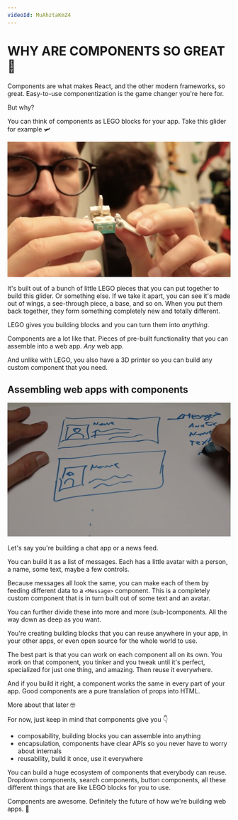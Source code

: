 ```yaml
---
videoId: MuAhztaKmZ4
---
```


# WHY ARE COMPONENTS SO GREAT 🤔

Components are what makes React, and the other modern frameworks, so great. Easy-to-use componentization is the game changer you're here for.

But why?

You can think of components as LEGO blocks for your app. Take this glider for example 🛩

![LEGO glider](./img/glider.png)

It's built out of a bunch of little LEGO pieces that you can put together to build this glider. Or something else. If we take it apart, you can see it's made out of wings, a see-through piece, a base, and so on. When you put them back together, they form something completely new and totally different.

LEGO gives you building blocks and you can turn them into *anything*.

Components are a lot like that. Pieces of pre-built functionality that you can assemble into a web app. *Any* web app.

And unlike with LEGO, you also have a 3D printer so you can build any custom component that you need.

## Assembling web apps with components

![A chat app mockup](./img/chatapp-sketch.png)

Let's say you're building a chat app or a news feed.

You can build it as a list of messages. Each has a little avatar with a person, a name, some text, maybe a few controls.

Because messages all look the same, you can make each of them by feeding different data to a `<Message>` component. This is a completely custom component that is in turn built out of some text and an avatar.

You can further divide these into more and more (sub-)components. All the way down as deep as you want.

You're creating building blocks that you can reuse anywhere in your app, in your other apps, or even open source for the whole world to use.

The best part is that you can work on each component all on its own. You work on that component, you tinker and you tweak until it's perfect, specialized for just one thing, and amazing. Then reuse it everywhere.

And if you build it right, a component works the same in every part of your app. Good components are a pure translation of props into HTML.

More about that later 🤓

For now, just keep in mind that components give you 👇

- composability, building blocks you can assemble into anything
- encapsulation, components have clear APIs so you never have to worry about internals
- reusability, build it once, use it everywhere

You can build a huge ecosystem of components that everybody can reuse. Dropdown components, search components, button components, all these different things that are like LEGO blocks for you to use.

Components are awesome. Definitely the future of how we're building web apps. 🤘
